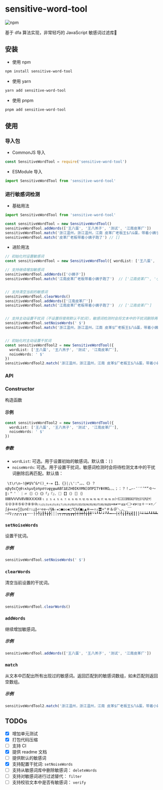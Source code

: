 # sensitive-word-tool

![npm](https://img.shields.io/npm/dm/sensitive-word-tool)

基于 dfa 算法实现，非常轻巧的 JavaScript 敏感词过滤库🚀

## 安装

- 使用 npm

```sh
npm install sensitive-word-tool
```

- 使用 yarn

```sh
yarn add sensitive-word-tool
```

- 使用 pnpm

```sh
pnpm add sensitive-word-tool
```

## 使用

### 导入包

- CommonJS 导入

```js
const SensitiveWordTool = require('sensitive-word-tool')
```

- ESModule 导入

```js
import SensitiveWordTool from 'sensitive-word-tool'
```

### 进行敏感词检测

- 基础用法

```ts
import SensitiveWordTool from 'sensitive-word-tool'

const sensitiveWordTool = new SensitiveWordTool()
sensitiveWordTool.addWords(['王八蛋', '王八羔子', '测试', '江南皮革厂'])
sensitiveWordTool.match('浙江温州，浙江温州，江南 皮革厂老板王$八&蛋，带着小姨子跑了') // ['江南皮革厂', '王八蛋']
sensitiveWordTool.match('皮革厂老板带着小姨子跑了') // []
```

- 进阶用法

```ts
// 初始化时设置敏感词
const sensitiveWordTool = new SensitiveWordTool({ wordList: ['王八蛋', '王八羔子', '测试', '江南皮革厂'] })

// 支持继续增加敏感词
sensitiveWordTool.addWords(['小姨子'])
sensitiveWordTool.match('江南皮革厂老板带着小姨子跑了')  // ['江南皮革厂', '小姨子']


// 支持清空当前的敏感词
sensitiveWordTool.clearWords()
sensitiveWordTool.addWords(['江南皮革厂'])
sensitiveWordTool.match('江南皮革厂老板带着小姨子跑了')  // ['江南皮革厂']


// 支持主动设置干扰词（不设置将使用默认干扰词），敏感词检测时会将文本中的干扰词删除再匹配
sensitiveWordTool.setNoiseWords(' $')
sensitiveWordTool.match('浙江温州，浙江温州，江南 皮革$厂老板王$八&蛋，带着小姨子跑了')  // ['江南皮革厂']


// 初始化时主动设置干扰词
const sensitiveWordTool2 = new SensitiveWordTool({
  wordList: ['王八蛋', '王八羔子', '测试', '江南皮革厂'],
  noiseWords: ' $'
})
sensitiveWordTool2.match('浙江温州，浙江温州，江南 皮革$厂老板王$八&蛋，带着小姨子跑了')  // ['江南皮革厂']
```

### API

### Constructor

构造函数

#### 示例

```ts
const sensitiveWordTool2 = new SensitiveWordTool({
  wordList: ['王八蛋', '王八羔子', '测试', '江南皮革厂'],
  noiseWords: ' $'
})
```

##### 参数

- `wordList`: 可选。用于设置初始的敏感词。默认值：`[]`
- `noiseWords`: 可选。用于设置干扰词，敏感词检测时会将待检测文本中的干扰词删除后再匹配。默认值：

```
 \t\r\n~!@#$%^&*()_+-=【】、{}|;\':"，。、《》？αβγδεζηθικλμνξοπρστυφχψωΑΒΓΔΕΖΗΘΙΚΛΜΝΞΟΠΡΣΤΥΦΧΨΩ。，、；：？！…—·ˉ¨‘’“”々～‖∶＂＇｀｜〃〔〕〈〉《》「」『』．〖〗【】（）［］｛｝ⅠⅡⅢⅣⅤⅥⅦⅧⅨⅩⅪⅫ⒈⒉⒊⒋⒌⒍⒎⒏⒐⒑⒒⒓⒔⒕⒖⒗⒘⒙⒚⒛㈠㈡㈢㈣㈤㈥㈦㈧㈨㈩①②③④⑤⑥⑦⑧⑨⑩⑴⑵⑶⑷⑸⑹⑺⑻⑼⑽⑾⑿⒀⒁⒂⒃⒄⒅⒆⒇≈≡≠＝≤≥＜＞≮≯∷±＋－×÷／∫∮∝∞∧∨∑∏∪∩∈∵∴⊥∥∠⌒⊙≌∽√§№☆★○●◎◇◆□℃‰€■△▲※→←↑↓〓¤°＃＆＠＼︿＿￣―♂♀┌┍┎┐┑┒┓─┄┈├┝┞┟┠┡┢┣│┆┊┬┭┮┯┰┱┲┳┼┽┾┿╀╁╂╃└┕┖┗┘┙┚┛━┅┉┤┥┦┧┨┩┪┫┃┇┋┴┵┶┷┸┹┺┻╋╊╉╈╇╆╅╄
```

### `setNoiseWords`

设置干扰词。

##### 示例

```ts
sensitiveWordTool.setNoiseWords(' $')
```

### `clearWords`

清空当前设置的干扰词。

##### 示例

```ts
sensitiveWordTool.clearWords()
```

### `addWords`

继续增加敏感词。

##### 示例

```ts
sensitiveWordTool.addWords(['王八蛋', '王八羔子', '测试', '江南皮革厂'])
```

### `match`

从文本中匹配出所有出现过的敏感词。返回匹配到的敏感词数组，如未匹配则返回空数组。

##### 示例

```ts
sensitiveWordTool2.match('浙江温州，浙江温州，江南 皮革$厂老板王$八&蛋，带着小姨子跑了')
```

## TODOs

- [x] 增加单元测试
- [X] 打包代码压缩
- [ ] 支持 CI
- [x] 提供 readme 文档
- [ ] 提供默认的敏感词
- [x] 支持配置干扰词: `setNoiseWords`
- [ ] 支持从敏感词库中删除敏感词： `deleteWords`
- [ ] 支持对敏感词进行过滤替代： `filter`
- [ ] 支持校验文本中是否有敏感词： `verify`
